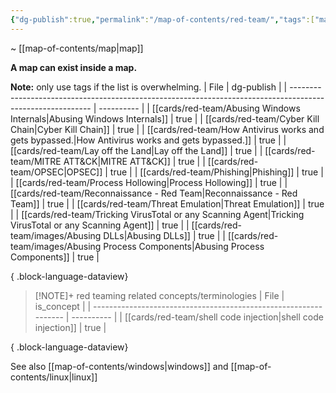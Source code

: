 ```yaml
---
{"dg-publish":true,"permalink":"/map-of-contents/red-team/","tags":["map"]}
---
```


~ [[map-of-contents/map\|map]]

**A map can exist inside a map.**

**Note:** only use tags if the list is overwhelming.
| File                                                                                                       | dg-publish |
| ---------------------------------------------------------------------------------------------------------- | ---------- |
| [[cards/red-team/Abusing Windows Internals\|Abusing Windows Internals]]                                 | true       |
| [[cards/red-team/Cyber Kill Chain\|Cyber Kill Chain]]                                                   | true       |
| [[cards/red-team/How Antivirus works and gets bypassed.\|How Antivirus works and gets bypassed.]]       | true       |
| [[cards/red-team/Lay off the Land\|Lay off the Land]]                                                   | true       |
| [[cards/red-team/MITRE ATT&CK\|MITRE ATT&CK]]                                                           | true       |
| [[cards/red-team/OPSEC\|OPSEC]]                                                                         | true       |
| [[cards/red-team/Phishing\|Phishing]]                                                                   | true       |
| [[cards/red-team/Process Hollowing\|Process Hollowing]]                                                 | true       |
| [[cards/red-team/Reconnaissance - Red Team\|Reconnaissance - Red Team]]                                 | true       |
| [[cards/red-team/Threat Emulation\|Threat Emulation]]                                                   | true       |
| [[cards/red-team/Tricking VirusTotal or any Scanning Agent\|Tricking VirusTotal or any Scanning Agent]] | true       |
| [[cards/red-team/images/Abusing DLLs\|Abusing DLLs]]                                                    | true       |
| [[cards/red-team/images/Abusing Process Components\|Abusing Process Components]]                        | true       |

{ .block-language-dataview}

> [!NOTE]+ red teaming related concepts/terminologies
>  | File                                                             | is_concept |
> | ---------------------------------------------------------------- | ---------- |
> | [[cards/red-team/shell code injection\|shell code injection]] | true       |
> 
{ .block-language-dataview}

See also [[map-of-contents/windows\|windows]] and [[map-of-contents/linux\|linux]]

